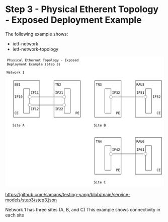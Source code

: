 # Step 3 - Physical Etherent Topology - Exposed Deployment Example
The following example shows:

- ietf-network
- ietf-network-topology

![step3 Figure](https://github.com/samans/testing-yang/blob/main/service-models/step3/step3-diagram1.svg)

https://github.com/samans/testing-yang/blob/main/service-models/step3/step3.json

Network 1 has three sites (A, B, and C)
This example shows connectivity in each site
